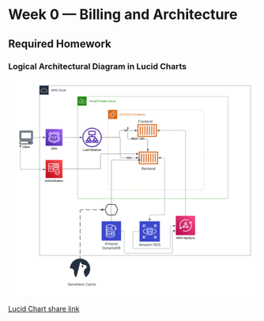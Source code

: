 # Week 0 — Billing and Architecture

## Required Homework

### Logical Architectural Diagram in Lucid Charts
![Cruddr Logical Design](assets/cruddr%20logical%20diagram.png)

[Lucid Chart share link](https://lucid.app/lucidchart/93ca1b2c-bd99-4436-a50f-9de343144216/edit?viewport_loc=-702%2C104%2C2866%2C1110%2C0_0&invitationId=inv_00650457-e68e-4596-9d6d-cceae1124ebe)

